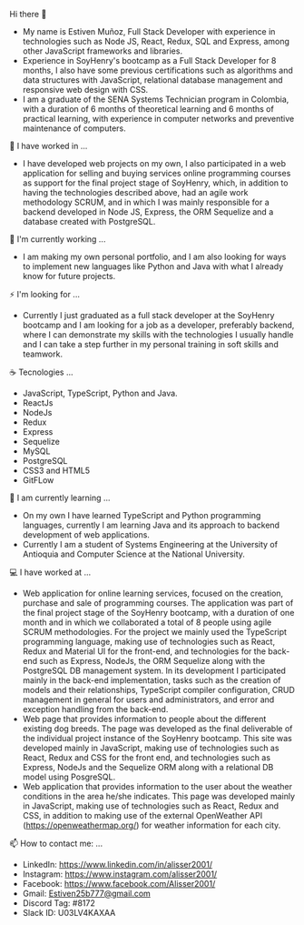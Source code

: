 Hi there 👋

- My name is Estiven Muñoz, Full Stack Developer with experience in technologies such as Node JS, React, Redux, SQL and Express, among other JavaScript frameworks and libraries.
- Experience in SoyHenry's bootcamp as a Full Stack Developer for 8 months, I also have some previous certifications such as algorithms and data structures with JavaScript, relational database management and responsive web design with CSS.
- I am a graduate of the SENA Systems Technician program in Colombia, with a duration of 6 months of theoretical learning and 6 months of practical learning, with experience in computer networks and preventive maintenance of computers.

🔭 I have worked in ...

- I have developed web projects on my own, I also participated in a web application for selling and buying services online programming courses as support for the final project stage of SoyHenry, which, in addition to having the technologies described above, had an agile work methodology SCRUM, and in which I was mainly responsible for a backend developed in Node JS, Express, the ORM Sequelize and a database created with PostgreSQL.

🤔 I'm currently working ...

- I am making my own personal portfolio, and I am also looking for ways to implement new languages like Python and Java with what I already know for future projects.

⚡ I'm looking for ...

- Currently I just graduated as a full stack developer at the SoyHenry bootcamp and I am looking for a job as a developer, preferably backend, where I can demonstrate my skills with the technologies I usually handle and I can take a step further in my personal training in soft skills and teamwork.

☕ Tecnologies ...

- JavaScript, TypeScript, Python and Java.
- ReactJs
- NodeJs
- Redux
- Express
- Sequelize
- MySQL
- PostgreSQL
- CSS3 and HTML5
- GitFLow

🌱 I am currently learning ...

- On my own I have learned TypeScript and Python programming languages, currently I am learning Java and its approach to backend development of web applications.
- Currently I am a student of Systems Engineering at the University of Antioquia and Computer Science at the National University.

💻 I have worked at ...

- Web application for online learning services, focused on the creation, purchase and sale of programming courses. The application was part of the final project stage of the SoyHenry bootcamp, with a duration of one month and in which we collaborated a total of 8 people using agile SCRUM methodologies. For the project we mainly used the TypeScript programming language, making use of technologies such as React, Redux and Material UI for the front-end, and technologies for the back-end such as Express, NodeJs, the ORM Sequelize along with the PostgreSQL DB management system. In its development I participated mainly in the back-end implementation, tasks such as the creation of models and their relationships, TypeScript compiler configuration, CRUD management in general for users and administrators, and error and exception handling from the back-end.
- Web page that provides information to people about the different existing dog breeds. The page was developed as the final deliverable of the individual project instance of the SoyHenry bootcamp. This site was developed mainly in JavaScript, making use of technologies such as React, Redux and CSS for the front end, and technologies such as Express, NodeJs and the Sequelize ORM along with a relational DB model using PosgreSQL.
- Web application that provides information to the user about the weather conditions in the area he/she indicates. This page was developed mainly in JavaScript, making use of technologies such as React, Redux and CSS, in addition to making use of the external OpenWeather API (https://openweathermap.org/) for weather information for each city.

📫 How to contact me: ...

- LinkedIn: https://www.linkedin.com/in/alisser2001/
- Instagram: https://www.instagram.com/alisser2001/
- Facebook: https://www.facebook.com/Alisser2001/
- Gmail: Estiven25b777@gmail.com
- Discord Tag: #8172
- Slack ID: U03LV4KAXAA 



